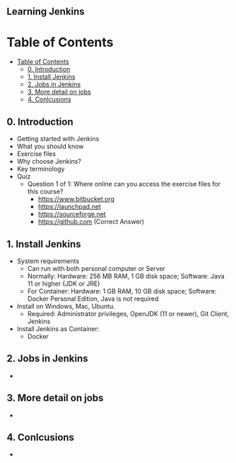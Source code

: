 ## Learning Jenkins
<!---
CI/CD process <img src="CICD.png" width="500" height="300" />
-->

# Table of Contents
- [Table of Contents](#table-of-contents)
  - [0. Introduction ](#0-introduction-)
  - [1. Install Jenkins](#1-install-jenkins)
  - [2. Jobs in Jenkins ](#2-jobs-in-jenkins-)
  - [3. More detail on jobs ](#3-more-detail-on-jobs-)
  - [4. Conlcusions ](#4-conlcusions-)


## 0. Introduction <a name="1"></a>
* Getting started with Jenkins
* What you should know
* Exercise files
* Why choose Jenkins?
* Key terminology
* Quiz
  * Question 1 of 1:  Where online can you access the exercise files for this course?
    * https://www.bitbucket.org
    * https://launchpad.net
    * https://sourceforge.net
    * https://github.com (Correct Answer)
## 1. Install Jenkins<a name="2"></a>
* System requirements
  * Can run with both personal computer or Server
  * Normally: Hardware: 256 MB RAM, 1 GB disk space;  Software: Java 11 or higher (JDK or JRE)
  * For Container: Hardware: 1 GB RAM, 10 GB disk space;  Software: Docker Personal Edition, Java is not required
* Install on Windows, Mac, Ubuntu.
  * Required: Administrator privileges, OpenJDK (11 or newer), Git Client, Jenkins
* Install Jenkins as Container:
  * Docker
## 2. Jobs in Jenkins <a name="3"></a>
* 

## 3. More detail on jobs <a name="4"></a>
* 
## 4. Conlcusions <a name="5"></a>
* 

